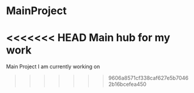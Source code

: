 # MainProject
<<<<<<< HEAD
Main hub for my work
=======
Main Project I am currently working on
>>>>>>> 9606a8571cf338caf627e5b70462b16bcefea450
